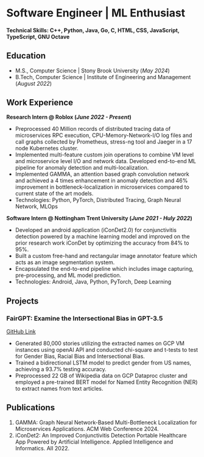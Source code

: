 # Software Engineer | ML Enthusiast 

#### Technical Skills: C++, Python, Java, Go, C, HTML, CSS, JavaScript, TypeScript, GNU Octave

## Education							       		
- M.S., Computer Science	| Stony Brook University (_May 2024_)	 			        		
- B.Tech, Computer Science | Institute of Engineering and Management (_August 2022_)

## Work Experience
**Research Intern @ Roblox (_June 2022 - Present_)**
- Preprocessed 40 Million records of distributed tracing data of microservices RPC execution, CPU-Memory-Network-I/O log files and call graphs collected by Prometheus, stress-ng tool and Jaeger in a 17 node Kubernetes cluster.
- Implemented multi-feature custom join operations to combine VM level and microservice level I/O and network data. Developed end-to-end ML pipeline for anomaly detection and multi-localization.
- Implemented GAMMA, an attention based graph convolution network and achieved a 4 times enhancement in anomaly detection and 46% improvement in bottleneck-localization in microservices compared to current state of the art models.
- Technologies: Python, PyTorch, Distributed Tracing, Graph Neural Network, MLOps


**Software Intern @ Nottingham Trent University (_June 2021 - Huly 2022_)**
- Developed an android application (iConDet2.0) for conjunctivitis detection powered by a machine learning model and improved on the prior research work iConDet by optimizing the accuracy from 84% to 95%.
- Built a custom free-hand and rectangular image annotator feature which acts as an image segmentation system.
- Encapsulated the end-to-end pipeline which includes image capturing, pre-processing, and ML model prediction.
- Technologies: Android, Java, Python, PyTorch, Deep Learning

## Projects
### FairGPT: Examine the Intersectional Bias in GPT-3.5
[GitHub Link](https://github.com/mainak9830/FairGPT)

- Generated 80,000 stories utilizing the extracted names on GCP VM instances using openAI API and conducted chi-square and t-tests to test for Gender Bias, Racial Bias and Intersectional Bias.
- Trained a bidirectional LSTM model to predict gender from US names, achieving a 93.7% testing accuracy.
- Preprocessed 22 GB of Wikipedia data on GCP Dataproc cluster and employed a pre-trained BERT model for Named Entity Recognition (NER) to extract names from text articles.




## Publications
1. GAMMA: Graph Neural Network-Based Multi-Bottleneck Localization for Microservices Applications. ACM Web Conference 2024.
2. iConDet2: An Improved Conjunctivitis Detection Portable Healthcare App Powered by Artificial Intelligence. Applied Intelligence and Informatics. AII 2022.


